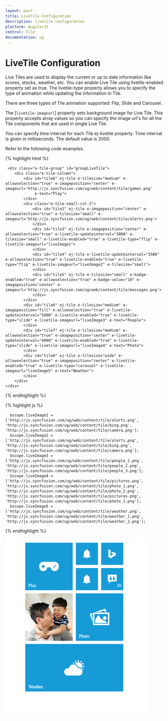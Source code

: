 ```yaml
---
layout: post
title: LiveTile-Configuration
description: livetile configuration
platform: AngularJS
control: Tile
documentation: ug
---
```


# LiveTile Configuration

Live Tiles are used to display the current or up to date information like scores, stocks, weather, etc. You can enable Live Tile using livetile-enabled property set as true. The livetile-type property allows you to specify the type of animation while updating the information in Tile. 

There are three types of Tile animation supported: Flip, Slide and Carousel.

The [`livetile-imageurl`] property sets background image for Live Tile. This property accepts array values so you can specify the image url's for all the Tile components that are used in single Live Tile. 

You can specify time interval for each Tile ej-livetile property. Time interval is given in milliseconds. The default value is 2000.

Refer to the following code examples.

{% highlight html %}

     <div class="e-tile-group" id="groupLiveTile">
        <div class="e-tile-column">
            <div id="tile6" ej-tile e-tilesize="medium" e-allowselection="true" e-imageposition="center" e-imageurl='http://js.syncfusion.com/ug/web/content/tile/games.png'
                 e-text="Play">
            </div>
            <div class="e-tile-small-col-2">
                <div id="tile2" ej-tile e-imageposition="center" e-allowselection="true" e-tilesize="small" e-imageurl='http://js.syncfusion.com/ug/web/content/tile/alerts.png'>
                </div>
                <div id="tile3" ej-tile e-imageposition="center" e-allowselection="true" e-livetile-updateinterval="3000" e-tilesize="small" e-livetile-enabled="true" e-livetile-type="flip" e-livetile-imageurl="liveImage1">
                </div>
                <div id="tile4" ej-tile e-livetile-updateinterval="3500" e-allowselection="true" e-livetile-enabled="true" e-livetile-type="flip" e-livetile-imageurl="liveImage2" e-tilesize="small">
                </div>
                <div id="tile5" ej-tile e-tilesize="small" e-badge-enabled="true" e-allowselection="true" e-badge-value="10" e-imageposition="center" e-imageurl='http://js.syncfusion.com/ug/web/content/tile/messages.png'>
                </div>
            </div>
            <div id="tile6" ej-tile e-tilesize="medium" e-imageposition="fill" e-allowselection="true" e-livetile-updateinterval="5000" e-livetile-enabled="true" e-livetile-type="slide" e-livetile-imageurl="liveImage3" e-text="People">
            </div>
            <div id="tile7" ej-tile e-tilesize="medium" e-allowselection="true" e-imageposition="center" e-livetile-updateinterval="4000" e-livetile-enabled="true" e-livetile-type="slide" e-livetile-imageurl="liveImage4" e-text="Photo">
            </div>
            <div id="tile8" ej-tile e-tilesize="wide" e-allowselection="true" e-imageposition="center" e-livetile-enabled="true" e-livetile-type="carousel" e-livetile-imageurl="liveImage5" e-text="Weather">
            </div>
        </div>
    </div>

{% endhighlight %}

{% highlight js %}    
   
      $scope.liveImage1 = ['http://js.syncfusion.com/ug/web/content/tile/alerts.png', 'http://js.syncfusion.com/ug/web/content/tile/bing.png', 'http://js.syncfusion.com/ug/web/content/tile/camera.png'];
      $scope.liveImage2 = ['http://js.syncfusion.com/ug/web/content/tile/alerts.png', 'http://js.syncfusion.com/ug/web/content/tile/bing.png', 'http://js.syncfusion.com/ug/web/content/tile/camera.png'];
      $scope.liveImage3 = ['http://js.syncfusion.com/ug/web/content/tile/people_1.png', 'http://js.syncfusion.com/ug/web/content/tile/people_2.png', 'http://js.syncfusion.com/ug/web/content/tile/people_3.png'];
      $scope.liveImage4 = ['http://js.syncfusion.com/ug/web/content/tile/pictures.png', 'http://js.syncfusion.com/ug/web/content/tile/photo_1.png', 'http://js.syncfusion.com/ug/web/content/tile/photo_2.png', 'http://js.syncfusion.com/ug/web/content/tile/pictures.png', 'http://js.syncfusion.com/ug/web/content/tile/photo_1.png'];
      $scope.liveImage5 = ['http://js.syncfusion.com/ug/web/content/tile/weather.png', 'http://js.syncfusion.com/ug/web/content/tile/weather_1.png', 'http://js.syncfusion.com/ug/web/content/tile/weather_2.png'];
 
{% endhighlight %}

![](LiveTile_images/livetile_image.png)